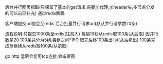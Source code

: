 后台并行网页抓取(只保留了基本的get请求,需要加代理,加header头,多节点分发的可以自已补充)
通过redis解耦

客户端提交url信息至redis
后台批量并行请求url(默认并行请求数20条)

流程说明
共提交1000条至redis(往前入)
每隔10秒从redis取100条(从后取)
因并行数是20
100条共分为5组,每组之间FIFO
取完后移100条出list(从后移出)
100条完成后继续从redis取100条(从前取)


go http 低层会复用tcp连接,效率很高


